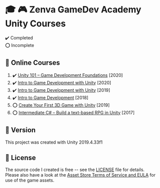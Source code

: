 # :mortar_board: :video_game: Zenva GameDev Academy Unity Courses

:heavy_check_mark: Completed  
:o: Incomplete

## :beginner: Online Courses

1. :heavy_check_mark: [Unity 101 – Game Development Foundations](https://academy.zenva.com/course/unity-101-game-engine-foundations) [2020]
2. :heavy_check_mark: [Intro to Game Development with Unity](https://academy.zenva.com/course/intro-to-unity-game-development) [2020]
3. :heavy_check_mark: [Intro to Game Development with Unity](https://academy.zenva.com/course/intro-to-unity) [2019]
4. :heavy_check_mark: [Intro to Game Development](https://academy.zenva.com/course/intro-to-game-development) [2018] 
5. :o: [Create Your First 3D Game with Unity](https://academy.zenva.com/course/create-your-first-platformer) [2019]
6. :o: [Intermediate C# – Build a text-based RPG in Unity](https://academy.zenva.com/course/intermediate-c-build-a-text-based-rpg-in-unity/) [2017]

## :memo: Version

This project was created with Unity 2019.4.33f1

## :page_with_curl: License

The source code I created is free -- see the [LICENSE](UNLICENSE) file for details.  
Please also have a look at the [Asset Store Terms of Service and EULA](https://unity3d.com/legal/as_terms) for use of the game assets.
